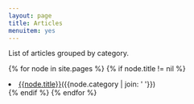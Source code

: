 ```yaml
---
layout: page
title: Articles
menuitem: yes
---
```


List of articles grouped by category.

{% for node in site.pages %}
  {% if node.title != nil %}
<li><a href="{{node.url}}">{{node.title}}</a>({{node.category | join: ' '}})</li>
  {% endif %}
{% endfor %}

<!-- {% for category in site.categories %} -->
<!--   <li><a name="{{ category | first }}">{{ category | first }}</a> -->
<!--     <ul> -->
<!--     {% for posts in category %} -->
<!--       {% for post in posts %} -->
<!--         {% if post.title != nil %} -->
<!--         <li><a href="{{ post.url }}">{{ post.title}}</a></li> -->
<!--         {% endif %} -->
<!--       {% endfor %} -->
<!--     {% endfor %} -->
<!--     </ul> -->
<!--   </li> -->
<!-- {% endfor %} -->
